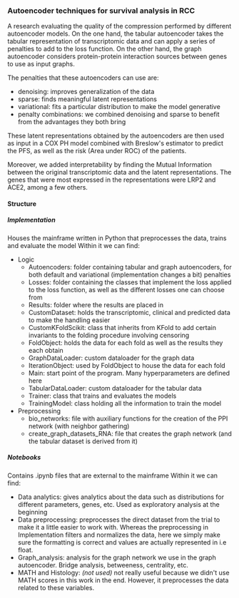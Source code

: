 ### Autoencoder techniques for survival analysis in RCC
A research evaluating the quality of the compression performed by different autoencoder models.
On the one hand, the tabular autoencoder takes the tabular representation of transcriptomic data and can apply a series of penalties to add to the loss function.
On the other hand, the graph autoencoder considers protein-protein interaction sources between genes to use as input graphs.

The penalties that these autoencoders can use are:
* denoising: improves generalization of the data
* sparse: finds meaningful latent representations
* variational: fits a particular distribution to make the model generative
* penalty combinations: we combined denoising and sparse to benefit from the advantages they both bring

These latent representations obtained by the autoencoders are then used as input in a COX PH model combined with Breslow's estimator to predict the PFS, as well as the risk (Area under ROC) of the patients.

Moreover, we added interpretability by finding the Mutual Information between the original transcriptomic data and the latent representations. The genes that were most expressed
in the representations were LRP2 and ACE2, among a few others.

#### Structure

##### Implementation
Houses the mainframe written in Python that preprocesses the data, trains and evaluate the model
Within it we can find:
* Logic
  * Autoencoders: folder containing tabular and graph autoencoders, for both default and variational (implementation changes a bit) penalties
  * Losses: folder containing the classes that implement the loss applied to the loss function, as well as the different losses one can choose from
  * Results: folder where the results are placed in
  * CustomDataset: holds the transcriptomic, clinical and predicted data to make the handling easier
  * CustomKFoldScikit: class that inherits from KFold to add certain invariants to the folding procedure involving censoring
  * FoldObject: holds the data for each fold as well as the results they each obtain
  * GraphDataLoader: custom dataloader for the graph data
  * IterationObject: used by FoldObject to house the data for each fold
  * Main: start point of the program. Many hyperparameters are defined here
  * TabularDataLoader: custom dataloader for the tabular data
  * Trainer: class that trains and evaluates the models
  * TrainingModel: class holding all the information to train the model
* Preprocessing
  * bio_networks: file with auxiliary functions for the creation of the PPI network (with neighbor gathering)
  * create_graph_datasets_RNA: file that creates the graph network (and the tabular dataset is derived from it)

##### Notebooks
Contains .ipynb files that are external to the mainframe
Within it we can find:
* Data analytics: gives analytics about the data such as distributions for different parameters, genes, etc. Used as exploratory analysis at the beginning
* Data preprocessing: preprocesses the direct dataset from the trial to make it a little easier to work with. Whereas the preprocessing in Implementation filters and normalizes the data, here we simply make sure the formatting is correct and values are actually represented in i.e float.
* Graph_analysis: analysis for the graph network we use in the graph autoencoder. Bridge analysis, betweeness, centrality, etc.
* MATH and Histology: _(not used)_ not really useful because we didn't use MATH scores in this work in the end. However, it preprocesses the data related to these variables.
